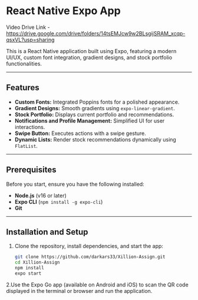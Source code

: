 # **React Native Expo App**

Video Drive Link - https://drive.google.com/drive/folders/14tsEMJcw9w2BLsgijSRAM_xcqp-qsxVL?usp=sharing

This is a React Native application built using Expo, featuring a modern UI/UX, custom font integration, gradient designs, and stock portfolio functionalities.

---

## **Features**

- **Custom Fonts:** Integrated Poppins fonts for a polished appearance.
- **Gradient Designs:** Smooth gradients using `expo-linear-gradient`.
- **Stock Portfolio:** Displays current portfolio and recommendations.
- **Notifications and Profile Management:** Simplified UI for user interactions.
- **Swipe Button:** Executes actions with a swipe gesture.
- **Dynamic Lists:** Render stock recommendations dynamically using `FlatList`.

---

## **Prerequisites**

Before you start, ensure you have the following installed:

- **Node.js** (v16 or later)
- **Expo CLI** (`npm install -g expo-cli`)
- **Git**

---

## **Installation and Setup**

1. Clone the repository, install dependencies, and start the app:

   ```bash
   git clone https://github.com/darkars33/Xillion-Assign.git
   cd Xillion-Assign
   npm install
   expo start
2.Use the Expo Go app (available on Android and iOS) to scan the QR code displayed in the terminal or browser and run the application.
